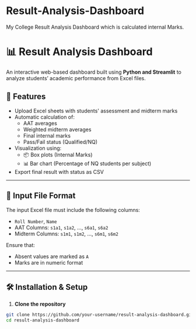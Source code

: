 # Result-Analysis-Dashboard
My College Result Analysis Dashboard which is calculated internal Marks.
# 📊 Result Analysis Dashboard

An interactive web-based dashboard built using **Python and Streamlit** to analyze students’ academic performance from Excel files.

## 🚀 Features

- Upload Excel sheets with students' assessment and midterm marks
- Automatic calculation of:
  - AAT averages
  - Weighted midterm averages
  - Final internal marks
  - Pass/Fail status (Qualified/NQ)
- Visualization using:
  - 📦 Box plots (Internal Marks)
  - 📊 Bar chart (Percentage of NQ students per subject)
- Export final result with status as CSV

---

## 🧾 Input File Format

The input Excel file must include the following columns:

- `Roll Number`, `Name`
- AAT Columns: `s1a1`, `s1a2`, ..., `s6a1`, `s6a2`
- Midterm Columns: `s1m1`, `s1m2`, ..., `s6m1`, `s6m2`

Ensure that:
- Absent values are marked as `A`
- Marks are in numeric format

---

## 🛠️ Installation & Setup

1. **Clone the repository**

```bash
git clone https://github.com/your-username/result-analysis-dashboard.git
cd result-analysis-dashboard
